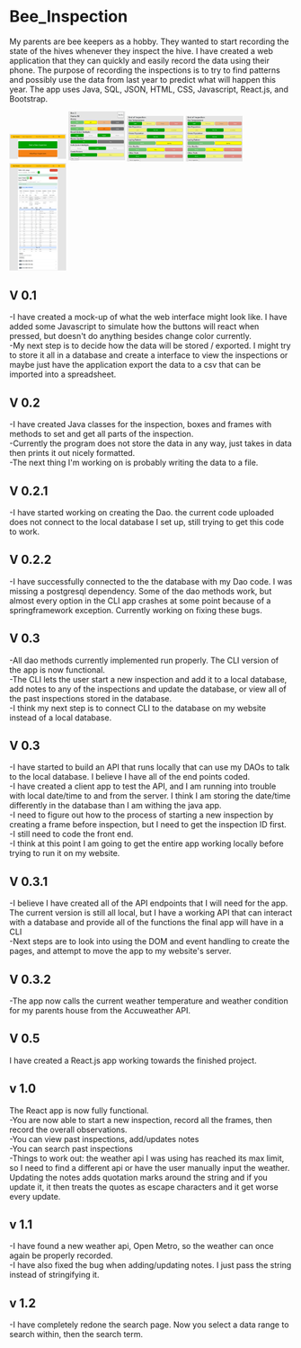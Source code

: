 # Bee_Inspection
My parents are bee keepers as a hobby. They wanted to start recording the state of the hives whenever they inspect the hive. I have created a web application that they can quickly and easily record the data using their phone. The purpose of recording the inspections is to try to find patterns and possibly use the data from last year to predict what will happen this year. The app uses Java, SQL, JSON, HTML, CSS, Javascript, React.js, and Bootstrap.

<div>
  <img src="https://github.com/RyanMontville/Bee-Inspection/blob/main/screenshots/homepage.png" alt="homepage" title="Homepage" style="width: 20%; display: inline-block;"></img>
  <img src="https://github.com/RyanMontville/Bee-Inspection/blob/main/screenshots/new-inspection_recoding-frames.png" alt="Recording a new inspection - Recoding the frames" title="Recording a new inspection - Recoding the frames" style="width: 20%; display: inline-block;"></img>
  <img src="https://github.com/RyanMontville/Bee-Inspection/blob/main/screenshots/new-inpsection_recoding-overall.png" alt="Recording a new inspection - Recoding facts about the inspection" title="Recording a new inspection - Recoding facts about the inspection" style="width: 20%; display: inline-block;"></img>
  <img src="https://github.com/RyanMontville/Bee-Inspection/blob/main/screenshots/new-inpsection_recoding-overall.png" alt="Recording a new inspection - Recoding facts about the inspection" title="Recording a new inspection - Recoding facts about the inspection" style="width: 20%; display: inline-block;"></img>
  <img src="https://github.com/RyanMontville/Bee-Inspection/blob/main/screenshots/search-page.png" alt="Search page" title="Search page" style="width: 20%; display: inline-block;"></img>
</div>

## V 0.1
-I have created a mock-up of what the web interface might look like. I have added some Javascript to simulate how the buttons will react when pressed, but doesn't do anything besides change color currently.
<br>-My next step is to decide how the data will be stored / exported. I might try to store it all in a database and create a interface to view the inspections or maybe just have the application export the data to a csv that can be imported into a spreadsheet.

## V 0.2
-I have created Java classes for the inspection, boxes and frames with methods to set and get all parts of the inspection.
<br>-Currently the program does not store the data in any way, just takes in data then prints it out nicely formatted.
<br>-The next thing I'm working on is probably writing the data to a file.

## V 0.2.1
-I have started working on creating the Dao. the current code uploaded does not connect to the local database I set up, still trying to get this code to work.

## V 0.2.2
-I have successfully connected to the the database with my Dao code. I was missing a postgresql dependency. Some of the dao methods work, but almost every option in the CLI app crashes at some point because of a springframework exception. Currently working on fixing these bugs.

## V 0.3
-All dao methods currently implemented run properly. The CLI version of the app is now functional.
<br>-The CLI lets the user start a new inspection and add it to a local database, add notes to any of the inspections and update the database, or view all of the past inspections stored in the database.
<br>-I think my next step is to connect CLI to the database on my website instead of a local database. 

## V 0.3
-I have started to build an API that runs locally that can use my DAOs to talk to the local database. I believe I have all of the end points coded.
<br>-I have created a client app to test the API, and I am running into trouble with local date/time to and from the server. I think I am storing the date/time differently in the database than I am withing the java app.
<br>-I need to figure out how to the process of starting a new inspection by creating a frame before inspection, but I need to get the inspection ID first.
<br>-I still need to code the front end.
<br>-I think at this point I am going to get the entire app working locally before trying to run it on my website.

## V 0.3.1
-I believe I have created all of the API endpoints that I will need for the app. The current version is still all local, but I have a working API that can interact with a database and provide all of the functions the final app will have in a CLI
<br>-Next steps are to look into using the DOM and event handling to create the pages, and attempt to move the app to my website's server.

## V 0.3.2
-The app now calls the current weather temperature and weather condition for my parents house from the Accuweather API. 

## V 0.5
I have created a React.js app working towards the finished project.

## v 1.0 
The React app is now fully functional. 
<br>-You are now able to start a new inspection, record all the frames, then record the overall observations. 
<br>-You can view past inspections, add/updates notes
<br>-You can search past inspections
<br>-Things to work out: the weather api I was using has reached its max limit, so I need to find a different api or have the user manually input the weather. Updating the notes adds quotation marks around the string and if you update it, it then treats the quotes as escape characters and it get worse every update.

## v 1.1
-I have found a new weather api, Open Metro, so the weather can once again be properly recorded.
<br>-I have also fixed the bug when adding/updating notes. I just pass the string instead of stringifying it.

## v 1.2
-I have completely redone the search page. Now you select a data range to search within, then the search term.
